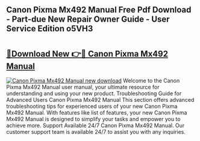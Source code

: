 ## Canon Pixma Mx492 Manual Free Pdf Download - Part-due New Repair Owner Guide - User Service Edition o5VH3

# <h2><a href="http://bc36408.oget.top/?id=Canon+Pixma+Mx492+Manual">🔗Download New 👉🔴 Canon Pixma Mx492 Manual</a></h2>

[![Canon Pixma Mx492 Manual new download](https://i.imgur.com/5g1atiW.png)](http://bc36408.oget.top/?id=Canon+Pixma+Mx492+Manual)
Welcome to the Canon Pixma Mx492 Manual user manual, your ultimate resource for understanding and using your new product. Troubleshooting Guide for Advanced Users Canon Pixma Mx492 Manual This section offers advanced troubleshooting tips for experienced users of your new Canon Pixma Mx492 Manual. With features like list of features, your new Canon Pixma Mx492 Manual is designed to simplify your tasks and empower you to achieve more. Support Available 24/7 Canon Pixma Mx492 Manual. Our customer support team is available 24/7 to assist you with any inquiries.
